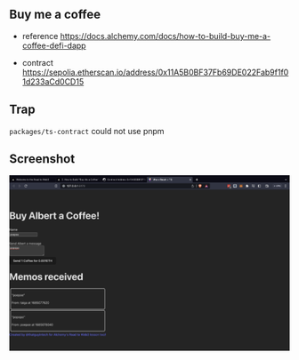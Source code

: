 ## Buy me a coffee

- reference
  https://docs.alchemy.com/docs/how-to-build-buy-me-a-coffee-defi-dapp

- contract
  https://sepolia.etherscan.io/address/0x11A5B0BF37Fb69DE022Fab9f1f01d233aCd0CD15

## Trap

`packages/ts-contract` could not use pnpm

## Screenshot

![Screenshot](./Screenshot.png)
